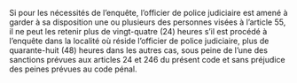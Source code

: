 Si pour les nécessités de l’enquête, l’officier de police judiciaire est amené à garder à sa disposition une ou plusieurs des personnes visées à l’article 55, il ne peut les retenir plus de vingt-quatre (24) heures s’il est procédé à l’enquête dans la localité où réside l’officier de police judiciaire, plus de quarante-huit (48) heures dans les autres cas, sous peine de l’une des sanctions prévues aux articles 24 et 246 du présent code et sans préjudice des peines prévues au code pénal.